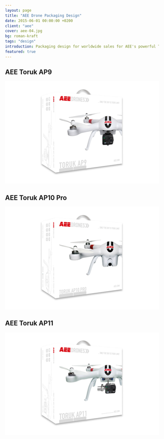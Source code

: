 ```yaml
---
layout: page
title: "AEE Drone Packaging Design"
date: 2015-06-01 00:00:00 +0200
client: "aee"
cover: aee-04.jpg
bg: roman-kraft
tags: "design"
introduction: Packaging design for worldwide sales for AEE's powerful Toruk drone.
featured: true
---
```


## AEE Toruk AP9

<img src="/assets/images/projects/aee-02.jpg" class="image-wrapper inline mb">

## AEE Toruk AP10 Pro

<img src="/assets/images/projects/aee-03.jpg" class="image-wrapper inline mb">

## AEE Toruk AP11

<img src="/assets/images/projects/aee-04.jpg" class="image-wrapper inline mb">
